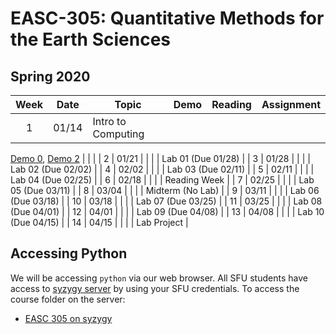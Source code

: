 # EASC-305: Quantitative Methods for the Earth Sciences  

## Spring 2020


| Week | Date  |          Topic          |  Demo   | Reading |     Assignment     |
|:----:|:-----:|-------------------------|---------|---------|:------------------:|
|  1   | 01/14 |   Intro to Computing    |  
[Demo 0](https://sfu.syzygy.ca/jupyter/hub/user-redirect/git-pull?repo=https%3A%2F%2Fgithub.com%2Fandrewdnolan%2FEASC-305&urlpath=tree%2FEASC-305%2FDemos%2F00_GettingStarted.ipynb&branch=main),
[Demo 2](https://sfu.syzygy.ca/jupyter/hub/user-redirect/git-pull?repo=https%3A%2F%2Fgithub.com%2Fandrewdnolan%2FEASC-305&urlpath=tree%2FEASC-305%2FDemos%2F02_Computing.ipynb&branch=main)
 |         |                    |
|  2   | 01/21 |                         |         |         | Lab 01 (Due 01/28) |
|  3   | 01/28 |                         |         |         | Lab 02 (Due 02/02) |
|  4   | 02/02 |                         |         |         | Lab 03 (Due 02/11) |
|  5   | 02/11 |                         |         |         | Lab 04 (Due 02/25) |
|  6   | 02/18 |                         |         |         |    Reading Week    |
|  7   | 02/25 |                         |         |         | Lab 05 (Due 03/11) |
|  8   | 03/04 |                         |         |         |  Midterm (No Lab)  |
|  9   | 03/11 |                         |         |         | Lab 06 (Due 03/18) |
| 10   | 03/18 |                         |         |         | Lab 07 (Due 03/25) |
| 11   | 03/25 |                         |         |         | Lab 08 (Due 04/01) |
| 12   | 04/01 |                         |         |         | Lab 09 (Due 04/08) |
| 13   | 04/08 |                         |         |         | Lab 10 (Due 04/15) |
| 14   | 04/15 |                         |         |         |     Lab Project    |


## Accessing Python  

We will be accessing `python` via our web browser.
All SFU students have access to [syzygy server](https://sfu.syzygy.ca/) by using your SFU credentials.
To access the course folder on the server:  
  - [EASC 305 on syzygy](https://sfu.syzygy.ca/jupyter/hub/user-redirect/git-pull?repo=https%3A%2F%2Fgithub.com%2Fandrewdnolan%2FEASC-305&urlpath=tree%2FEASC-305%2F&branch=main)
